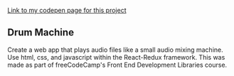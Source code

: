 [Link to my codepen page for this project](https://codepen.io/Mark-Robuck/pen/bNbbvjj)

## Drum Machine
Create a web app that plays audio files like a small audio mixing machine.  Use html, css, and javascript within the React-Redux framework.  This was made as part of freeCodeCamp's Front End Development Libraries course.
